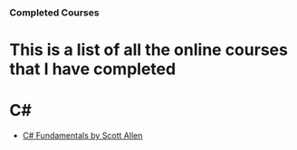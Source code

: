 ### **Completed Courses**
# This is a list of all the online courses that I have completed

# C#
   - [C# Fundamentals by Scott Allen](https://github.com/Hallocoos/completed-courses/blob/formattingReadme/C%23%20Fundamentals.txt)
